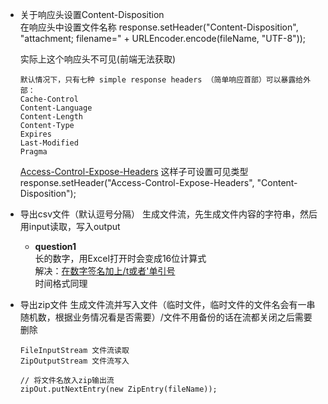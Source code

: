 * 关于响应头设置Content-Disposition  
  在响应头中设置文件名称
  response.setHeader("Content-Disposition", "attachment; filename=" + URLEncoder.encode(fileName, "UTF-8"));

  实际上这个响应头不可见(前端无法获取)
  ```
  默认情况下，只有七种 simple response headers （简单响应首部）可以暴露给外部：
  Cache-Control
  Content-Language
  Content-Length
  Content-Type
  Expires
  Last-Modified
  Pragma
  ```
  [Access-Control-Expose-Headers](https://developer.mozilla.org/zh-CN/docs/Web/HTTP/Headers/Access-Control-Expose-Headers)
  这样子可设置可见类型
  response.setHeader("Access-Control-Expose-Headers", "Content-Disposition");

* 导出csv文件（默认逗号分隔）
  生成文件流，先生成文件内容的字符串，然后用input读取，写入output
  * **question1**  
    长的数字，用Excel打开时会变成16位计算式  
    解决：[在数字签名加上/t或者'单引号](https://yq.aliyun.com/articles/256012)  
    时间格式同理
  
  
* 导出zip文件
  生成文件流并写入文件（临时文件，临时文件的文件名会有一串随机数，根据业务情况看是否需要）/文件不用备份的话在流都关闭之后需要删除
  ```
  FileInputStream 文件流读取
  ZipOutputStream 文件流写入
  
  // 将文件名放入zip输出流
  zipOut.putNextEntry(new ZipEntry(fileName));
  ```
